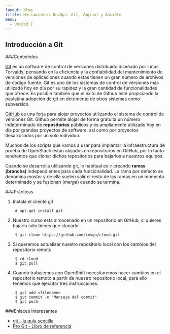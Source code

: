 ```yaml
---
layout: blog
tittle: Herraminetas DevOps. Git, Vagrant y Ansible
menu:
  - Unidad 2
---
```

## Introducción a Git

###Contenidos

[Git](http://git-scm.com/) es un software de control de versiones distribuido diseñado por Linus Torvalds, pensando en la eficiencia y la confiabilidad del mantenimiento de versiones de aplicaciones cuando estas tienen un gran número de archivos de código fuente. Git es uno de los sistemas de control de versiones más utilizado hoy en día por su rapidez y la gran cantidad de funcionalidades que ofrece. Es posible también que el éxito de Github esté propiciando la paulatina adopción de git en detrimento de otros sistemas como subversion.

[GitHub](https://github.com/) es una forja para alojar proyectos utilizando el sistema de control de versiones Git. Github permite alojar de forma gratuita un número indeterminado de **repositorios** públicos y es ampliamente utilizado hoy en día por grandes proyectos de software, así como por proyectos desarrollados por un solo individuo.

Muchos de los scripts que vamos a usar para implantar la infraestructura de prueba de OpenStack están alojados en repositorios en GitHub, por lo tanto tendremos que clonar dichos repositorios para bajarlos a nuestros equipos.

Cuando se desarrolla utilizando git, lo habitual es ir creando **ramas
(branchs)** independientes para cada funcionalidad. La rama por defecto se
denomina *master* y de ella suelen salir el resto de las ramas en un momento
determinado y se fusionan (*merge*) cuando se termina.

###Prácticas

1. Instala el cliente git

        # apt-get install git

2. Nuestro curso esta almacenado en un repositorio en GitHub, si quieres bajarlo sólo tienes que clonarlo:

        $ git clone https://github.com/iesgn/cloud.git
        
3. Si queremos actualizar nuestro repositorio local con los cambios del repositorio remoto

        $ cd cloud
        $ git pull

4. Cuando trabajemos con OpenShift necesitaremos hacer cambios en el repositorio remoto a partir de nuestro repositorio local, para ello tenemos que ejecutar tres instrucciones:

        $ git add <filename>
        $ git commit -m "Mensaje del commit"
        $ git push

###Enlaces interesantes

* [git - la guía sencilla](http://rogerdudler.github.io/git-guide/index.es.html)
* [Pro Git - Libro de referencia](http://git-scm.com/book)
